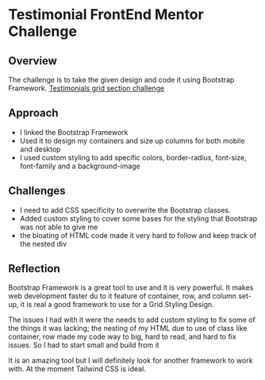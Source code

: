 # Testimonial FrontEnd Mentor Challenge

## Overview

The challenge is to take the given design and code it using Bootstrap Framework. [Testimonials grid section challenge](https://www.frontendmentor.io/challenges/testimonials-grid-section-Nnw6J7Un7)

## Approach

- I linked the Bootstrap Framework
- Used it to design my containers and size up columns for both mobile and desktop
- I used custom styling to add specific colors, border-radius, font-size, font-family and a background-image

## Challenges

- I need to add CSS specificity to overwrite the Bootstrap classes.
- Added custom styling to cover some bases for the styling that Bootstrap was not able to give me
- the bloating of HTML code made it very hard to follow and keep track of the nested div

## Reflection

Bootstrap Framework is a great tool to use and it is very powerful. It makes web development faster du to it feature of container, row, and column set-up, it is real a good framework to use for a Grid Styling Design.

The issues I had with it were the needs to add custom styling to fix some of the things it was lacking; the nesting of my HTML due to use of class like container, row made my code way to big, hard to read, and hard to fix issues. So I had to start small and build from it

It is an amazing tool but I will definitely look for another framework to work with. At the moment Tailwind CSS is ideal.
